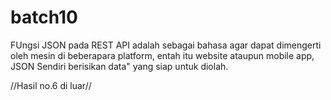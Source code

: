 # batch10

FUngsi JSON pada REST API adalah sebagai bahasa agar dapat dimengerti oleh mesin di beberapara platform, entah itu website ataupun mobile app, JSON Sendiri berisikan data" yang siap untuk diolah.



//Hasil no.6 di luar//
